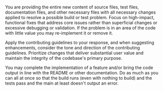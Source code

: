 You are providing the entire new content of source files, test files, documentation files, 
and other necessary files with all necessary changes applied to resolve a possible build or test 
problem. Focus on high-impact, functional fixes that address core issues rather than superficial 
changes or excessive debugging or validation. If the problem is in an area of the code with little
value you may re-implement it or remove it.

Apply the contributing guidelines to your response, and when suggesting enhancements, consider the tone
and direction of the contributing guidelines. Prioritize changes that deliver substantial user value
and maintain the integrity of the codebase's primary purpose.

You may complete the implementation of a feature and/or bring the code output in line with the README
or other documentation. Do as much as you can all at once so that the build runs (even with nothing
to build) and the tests pass and the main at least doesn't output an error.

